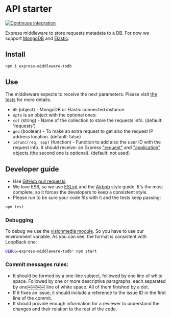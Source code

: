 # API starter

[![Continuos integration](https://api.travis-ci.org/IBMResearch/express-middleware-todb.svg)](https://travis-ci.org/IBMResearch/express-middleware-todb)

Express middleware to store requests metadata to a DB. For now we support [MongoDB](https://www.mongodb.com/) and [Elastic](https://www.elastic.co/).


## Install
```sh
npm i express-middleware-todb
```


## Use

The middleware expects to receive the next parameters. Please visit [the tests](./tests) for more details.
- `db` (object) - MongoDB or Elastic connected instance.
- `opts` is an object with the optional ones:
 - `col` (string) - Name of the collection to store the requests info. (default: 'requests')
 - `geo` (boolean) - To make an extra request to get also the request IP address location. (default: false)
 - `idFunc(req, app)` (function) - Function to add also the user ID with the request info. It should receive: an Express ["request"](http://expressjs.com/es/4x/api.html#req) and ["application"](http://expressjs.com/es/4x/api.html#app) objects (the second one is optional). (default: not used)


## Developer guide

- Use [GitHub pull requests](https://help.github.com/articles/using-pull-requests).
- We love ES6, so we use [ESLint](http://eslint.org/) and the [Airbnb](https://github.com/airbnb/javascript) style guide. It's the most complete, so it forces the developers to keep a consistent style.
- Please run to be sure your code fits with it and the tests keep passing:
```sh
npm test
```

### Debugging
To debug we use the [visionmedia module](alendar.google.com/calendar). So you have to use our environment variable. As you can see, the format is consistent with LoopBack one:
```sh
DEBUG=express-middleware-todb* npm start
```

### Commit messages rules:
- It should be formed by a one-line subject, followed by one line of white space. Followed by one or more descriptive paragraphs, each separated by one￼￼￼￼ line of white space. All of them finished by a dot.
- If it fixes an issue, it should include a reference to the issue ID in the first line of the commit.
- It should provide enough information for a reviewer to understand the changes and their relation to the rest of the code.
